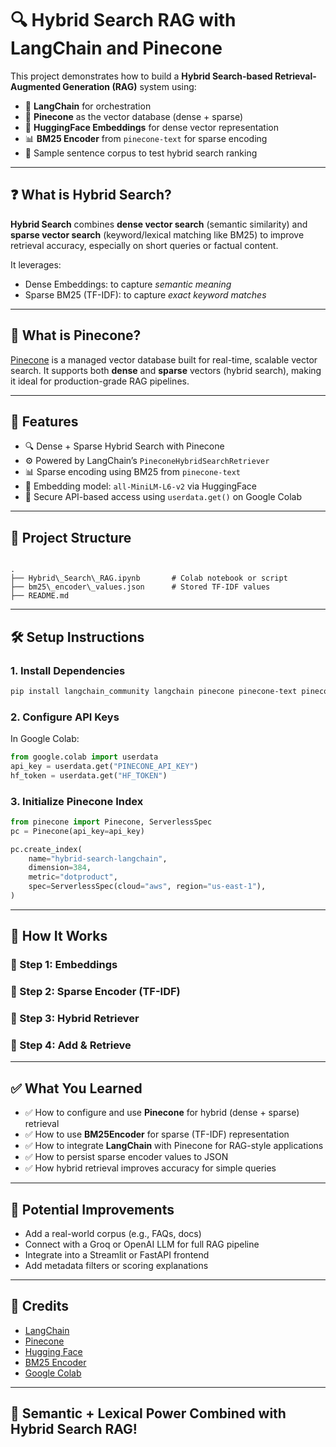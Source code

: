 
# 🔍 Hybrid Search RAG with LangChain and Pinecone

This project demonstrates how to build a **Hybrid Search-based Retrieval-Augmented Generation (RAG)** system using:

- 🧠 **LangChain** for orchestration
- 🔗 **Pinecone** as the vector database (dense + sparse)
- 🧬 **HuggingFace Embeddings** for dense vector representation
- 📊 **BM25 Encoder** from `pinecone-text` for sparse encoding
- 📄 Sample sentence corpus to test hybrid search ranking

---

## ❓ What is Hybrid Search?

**Hybrid Search** combines **dense vector search** (semantic similarity) and **sparse vector search** (keyword/lexical matching like BM25) to improve retrieval accuracy, especially on short queries or factual content.

It leverages:
- Dense Embeddings: to capture *semantic meaning*
- Sparse BM25 (TF-IDF): to capture *exact keyword matches*

---

## 🔧 What is Pinecone?

[Pinecone](https://www.pinecone.io/) is a managed vector database built for real-time, scalable vector search. It supports both **dense** and **sparse** vectors (hybrid search), making it ideal for production-grade RAG pipelines.

---

## 🚀 Features

- 🔍 Dense + Sparse Hybrid Search with Pinecone
- ⚙️ Powered by LangChain’s `PineconeHybridSearchRetriever`
- 📊 Sparse encoding using BM25 from `pinecone-text`
- 🤖 Embedding model: `all-MiniLM-L6-v2` via HuggingFace
- 🔐 Secure API-based access using `userdata.get()` on Google Colab

---

## 📁 Project Structure

```

.
├── Hybrid\_Search\_RAG.ipynb       # Colab notebook or script
├── bm25\_encoder\_values.json      # Stored TF-IDF values
├── README.md

````

---

## 🛠️ Setup Instructions

### 1. Install Dependencies

```bash
pip install langchain_community langchain pinecone pinecone-text pinecone-notebooks langchain_huggingface
````

### 2. Configure API Keys

In Google Colab:

```python
from google.colab import userdata
api_key = userdata.get("PINECONE_API_KEY")
hf_token = userdata.get("HF_TOKEN")
```

### 3. Initialize Pinecone Index

```python
from pinecone import Pinecone, ServerlessSpec
pc = Pinecone(api_key=api_key)

pc.create_index(
    name="hybrid-search-langchain",
    dimension=384,
    metric="dotproduct",
    spec=ServerlessSpec(cloud="aws", region="us-east-1"),
)
```

---

## 🧠 How It Works

### 🔹 Step 1: Embeddings
### 🔸 Step 2: Sparse Encoder (TF-IDF)
### 🔹 Step 3: Hybrid Retriever
### 🔸 Step 4: Add & Retrieve

---

## ✅ What You Learned

* ✅ How to configure and use **Pinecone** for hybrid (dense + sparse) retrieval
* ✅ How to use **BM25Encoder** for sparse (TF-IDF) representation
* ✅ How to integrate **LangChain** with Pinecone for RAG-style applications
* ✅ How to persist sparse encoder values to JSON
* ✅ How hybrid retrieval improves accuracy for simple queries

---

## 🌱 Potential Improvements

* Add a real-world corpus (e.g., FAQs, docs)
* Connect with a Groq or OpenAI LLM for full RAG pipeline
* Integrate into a Streamlit or FastAPI frontend
* Add metadata filters or scoring explanations

---

## 🙌 Credits

* [LangChain](https://www.langchain.com/)
* [Pinecone](https://www.pinecone.io/)
* [Hugging Face](https://huggingface.co/)
* [BM25 Encoder](https://github.com/pinecone-io/pinecone-text)
* [Google Colab](https://colab.research.google.com/)

---

## 🚀 Semantic + Lexical Power Combined with Hybrid Search RAG!
